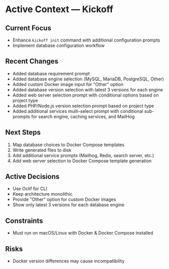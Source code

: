 # Active Context — Kickoff

## Current Focus
- Enhance `kickoff init` command with additional configuration prompts
- Implement database configuration workflow

## Recent Changes
- Added database requirement prompt
- Added database engine selection (MySQL, MariaDB, PostgreSQL, Other)
- Added custom Docker image input for "Other" option
- Added database version selection with latest 3 versions for each engine
- Added web server selection prompt with conditional options based on project type
- Added PHP/Node.js version selection prompt based on project type
- Added additional services multi-select prompt with conditional sub-prompts for search engine, caching services, and MailHog

## Next Steps
1. Map database choices to Docker Compose templates
2. Write generated files to disk
3. Add additional service prompts (Mailhog, Redis, search server, etc.)
4. Add web server selection to Docker Compose template generation

## Active Decisions
- Use Oclif for CLI
- Keep architecture monolithic
- Provide "Other" option for custom Docker images
- Show only latest 3 versions for each database engine

## Constraints
- Must run on macOS/Linux with Docker & Docker Compose installed

## Risks
- Docker version differences may cause incompatibility
